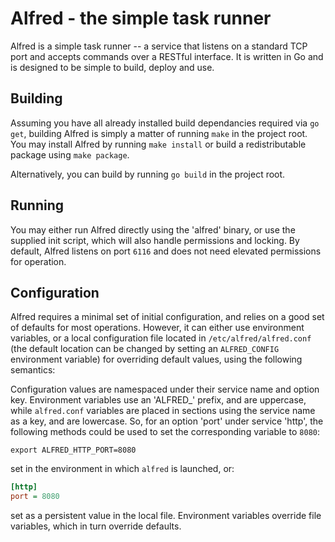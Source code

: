 # Alfred - the simple task runner

Alfred is a simple task runner -- a service that listens on a standard TCP port and accepts commands
over a RESTful interface. It is written in Go and is designed to be simple to build, deploy and use.

## Building

Assuming you have all already installed build dependancies required via `go get`, building Alfred is
simply a matter of running `make` in the project root. You may install Alfred by running `make install`
or build a redistributable package using `make package`.

Alternatively, you can build by running `go build` in the project root.

## Running

You may either run Alfred directly using the 'alfred' binary, or use the supplied init script, which
will also handle permissions and locking. By default, Alfred listens on port `6116` and does not need
elevated permissions for operation.

## Configuration

Alfred requires a minimal set of initial configuration, and relies on a good set of defaults for most
operations. However, it can either use environment variables, or a local configuration file located in
`/etc/alfred/alfred.conf` (the default location can be changed by setting an `ALFRED_CONFIG` environment
variable) for overriding default values, using the following semantics:

Configuration values are namespaced under their service name and option key. Environment variables
use an 'ALFRED_' prefix, and are uppercase, while `alfred.conf` variables are placed in sections
using the service name as a key, and are lowercase. So, for an option 'port' under service 'http',
the following methods could be used to set the corresponding variable to `8080`:

```shell
export ALFRED_HTTP_PORT=8080
```

set in the environment in which `alfred` is launched, or:

```ini
[http]
port = 8080
```

set as a persistent value in the local file. Environment variables override file variables, which in
turn override defaults.